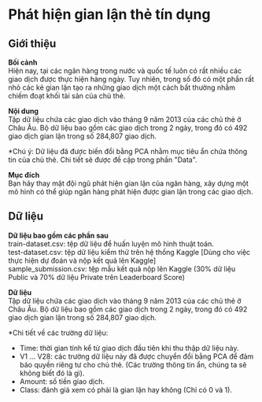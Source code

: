 #  Phát hiện gian lận thẻ tín dụng

## Giới thiệu 

**Bối cảnh**  
Hiện nay, tại các ngân hàng trong nước và quốc tế luôn có rất nhiều các giao dịch được thực hiện hàng ngày. Tuy nhiên, trong số đó có một phần rất nhỏ các kẻ gian lận tạo ra những giao dịch một cách bất thường nhằm chiếm đoạt khối tài sản của chủ thẻ.  

**Nội dung**  
Tập dữ liệu chứa các giao dịch vào tháng 9 năm 2013 của các chủ thẻ ở Châu Âu. Bộ dữ liệu bao gồm các giao dịch trong 2 ngày, trong đó có 492 giao dịch gian lận trong số 284,807 giao dịch.  

*Chú ý: Dữ liệu đã được biến đổi bằng PCA nhằm mục tiêu ẩn chứa thông tin của chủ thẻ. Chi tiết sẽ được đề cập trong phần "Data".

**Mục đích**  
Bạn hãy thay mặt đội ngũ phát hiện gian lận của ngân hàng, xây dựng một mô hình có thể giúp ngân hàng phát hiện được gian lận trong các giao dịch.  

## Dữ liệu  

**Dữ liệu bao gồm các phần sau**  
train-dataset.csv: tệp dữ liệu để huấn luyện mô hình thuật toán.  
test-dataset.csv: tệp dữ liệu kiểm thử trên hệ thống Kaggle [Dùng cho việc thực hiện dự đoán và nộp kết quả lên Kaggle]  
sample_submission.csv: tệp mẫu kết quả nộp lên Kaggle (30% dữ liệu Public và 70% dữ liệu Private trên Leaderboard Score)  

**Dữ liệu**  
Tập dữ liệu chứa các giao dịch vào tháng 9 năm 2013 của các chủ thẻ ở Châu Âu. Bộ dữ liệu bao gồm các giao dịch trong 2 ngày, trong đó có 492 giao dịch gian lận trong số 284,807 giao dịch.  

*Chi tiết về các trường dữ liệu:  

- Time: thời gian tính kể từ giao dịch đầu tiên khi thu thập dữ liệu này.  
- V1 ... V28: các trường dữ liệu này đã được chuyển đổi bằng PCA để đảm bảo quyền riêng tư cho chủ thẻ. (Các trường thông tin ẩn, chúng ta sẽ không biết đó là gì).  
- Amount: số tiền giao dịch.  
- Class: đánh giá xem có phải là gian lận hay không (Chỉ có 0 và 1).  
